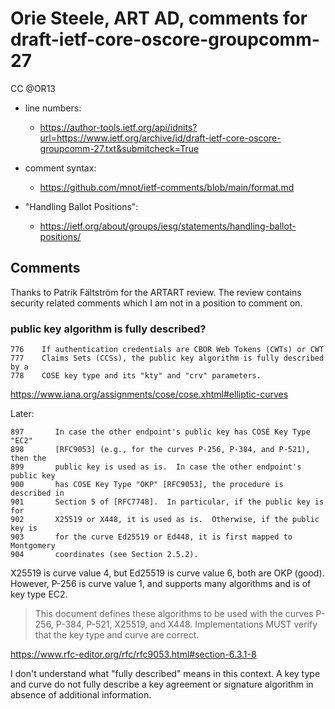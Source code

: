 # Orie Steele, ART AD, comments for draft-ietf-core-oscore-groupcomm-27 
CC @OR13

* line numbers:
  - https://author-tools.ietf.org/api/idnits?url=https://www.ietf.org/archive/id/draft-ietf-core-oscore-groupcomm-27.txt&submitcheck=True

* comment syntax:
  - https://github.com/mnot/ietf-comments/blob/main/format.md

* "Handling Ballot Positions":
  - https://ietf.org/about/groups/iesg/statements/handling-ballot-positions/

## Comments

Thanks to Patrik Fältström for the ARTART review.
The review contains security related comments which I am not in a position to comment on.

### public key algorithm is fully described?

```
776	   If authentication credentials are CBOR Web Tokens (CWTs) or CWT
777	   Claims Sets (CCSs), the public key algorithm is fully described by a
778	   COSE key type and its "kty" and "crv" parameters.
```

https://www.iana.org/assignments/cose/cose.xhtml#elliptic-curves


Later:

```
897	      In case the other endpoint's public key has COSE Key Type "EC2"
898	      [RFC9053] (e.g., for the curves P-256, P-384, and P-521), then the
899	      public key is used as is.  In case the other endpoint's public key
900	      has COSE Key Type "OKP" [RFC9053], the procedure is described in
901	      Section 5 of [RFC7748].  In particular, if the public key is for
902	      X25519 or X448, it is used as is.  Otherwise, if the public key is
903	      for the curve Ed25519 or Ed448, it is first mapped to Montgomery
904	      coordinates (see Section 2.5.2).
```

X25519 is curve value 4, but Ed25519 is curve value 6, both are OKP (good).
However, P-256 is curve value 1, and supports many algorithms and is of key type EC2.

> This document defines these algorithms to be used with the curves P-256, P-384, P-521, X25519, and X448. Implementations MUST verify that the key type and curve are correct. 

https://www.rfc-editor.org/rfc/rfc9053.html#section-6.3.1-8

I don't understand what "fully described" means in this context.
A key type and curve do not fully describe a key agreement or signature algorithm in absence of additional information.

